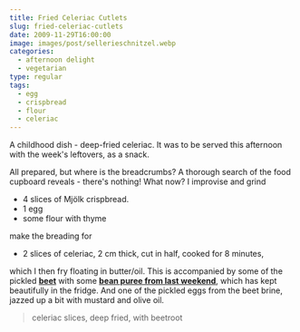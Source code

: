 ```yaml
---
title: Fried Celeriac Cutlets
slug: fried-celeriac-cutlets
date: 2009-11-29T16:00:00
image: images/post/sellerieschnitzel.webp
categories: 
  - afternoon delight
  - vegetarian
type: regular
tags: 
  - egg
  - crispbread
  - flour
  - celeriac
---
```


A childhood dish - deep-fried celeriac. It was to be served this afternoon with the week's leftovers, as a snack.

All prepared, but where is the breadcrumbs? A thorough search of the food cupboard reveals - there's nothing! What now? I improvise and grind

* 4 slices of Mjölk crispbread. 
* 1 egg 
* some flour with thyme

make the breading for

* 2 slices of celeriac, 2 cm thick, cut in half, cooked for 8 minutes,

which I then fry floating in butter/oil. This is accompanied by some of the pickled **[beet](../pickled-beetroot/)** with some **[bean puree from last weekend](../beef-fillet-vitelotte)**, which has kept beautifully in the fridge. And one of the pickled eggs from the beet brine, jazzed up a bit with mustard and olive oil.

> celeriac slices, deep fried, with beetroot